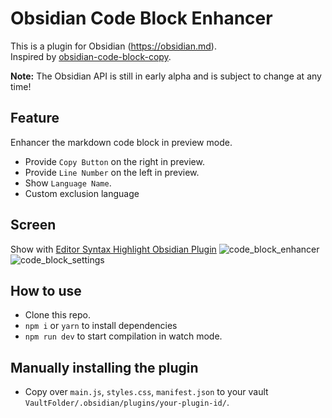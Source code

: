 # Obsidian Code Block Enhancer

This is a plugin for Obsidian (https://obsidian.md).   
Inspired by [obsidian-code-block-copy](https://github.com/jdbrice/obsidian-code-block-copy).   

**Note:** The Obsidian API is still in early alpha and is subject to change at any time!

## Feature
Enhancer the markdown code block in preview mode.
* Provide `Copy Button` on the right in preview.
* Provide `Line Number` on the left in preview.
* Show `Language Name`.
* Custom exclusion language

## Screen 
Show with [Editor Syntax Highlight Obsidian Plugin](https://github.com/deathau/cm-editor-syntax-highlight-obsidian)
![code_block_enhancer](https://github.com/nyable/obsidian-code-block-enhancer/blob/master/screenshot/code_block_enhancer.png)
![code_block_settings](https://github.com/nyable/obsidian-code-block-enhancer/blob/master/screenshot/code_block_settings.png)




## How to use
- Clone this repo.
- `npm i` or `yarn` to install dependencies
- `npm run dev` to start compilation in watch mode.

## Manually installing the plugin

- Copy over `main.js`, `styles.css`, `manifest.json` to your vault `VaultFolder/.obsidian/plugins/your-plugin-id/`.


